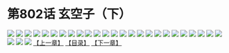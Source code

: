 # 第802话 玄空子（下）
![](https://mhpic.xiaomingtaiji.net/comic/D/斗破苍穹/第802话F1_262470/1.jpg-zymk.middle.webp)
![](https://mhpic.xiaomingtaiji.net/comic/D/斗破苍穹/第802话F1_262470/2.jpg-zymk.middle.webp)
![](https://mhpic.xiaomingtaiji.net/comic/D/斗破苍穹/第802话F1_262470/3.jpg-zymk.middle.webp)
![](https://mhpic.xiaomingtaiji.net/comic/D/斗破苍穹/第802话F1_262470/4.jpg-zymk.middle.webp)
![](https://mhpic.xiaomingtaiji.net/comic/D/斗破苍穹/第802话F1_262470/5.jpg-zymk.middle.webp)
![](https://mhpic.xiaomingtaiji.net/comic/D/斗破苍穹/第802话F1_262470/6.jpg-zymk.middle.webp)
![](https://mhpic.xiaomingtaiji.net/comic/D/斗破苍穹/第802话F1_262470/7.jpg-zymk.middle.webp)
![](https://mhpic.xiaomingtaiji.net/comic/D/斗破苍穹/第802话F1_262470/8.jpg-zymk.middle.webp)
![](https://mhpic.xiaomingtaiji.net/comic/D/斗破苍穹/第802话F1_262470/9.jpg-zymk.middle.webp)
![](https://mhpic.xiaomingtaiji.net/comic/D/斗破苍穹/第802话F1_262470/10.jpg-zymk.middle.webp)
![](https://mhpic.xiaomingtaiji.net/comic/D/斗破苍穹/第802话F1_262470/11.jpg-zymk.middle.webp)
![](https://mhpic.xiaomingtaiji.net/comic/D/斗破苍穹/第802话F1_262470/12.jpg-zymk.middle.webp)
![](https://mhpic.xiaomingtaiji.net/comic/D/斗破苍穹/第802话F1_262470/13.jpg-zymk.middle.webp)
![](https://mhpic.xiaomingtaiji.net/comic/D/斗破苍穹/第802话F1_262470/14.jpg-zymk.middle.webp)
![](https://mhpic.xiaomingtaiji.net/comic/D/斗破苍穹/第802话F1_262470/15.jpg-zymk.middle.webp)
![](https://mhpic.xiaomingtaiji.net/comic/D/斗破苍穹/第802话F1_262470/16.jpg-zymk.middle.webp)
![](https://mhpic.xiaomingtaiji.net/comic/D/斗破苍穹/第802话F1_262470/17.jpg-zymk.middle.webp)
![](https://mhpic.xiaomingtaiji.net/comic/D/斗破苍穹/第802话F1_262470/18.jpg-zymk.middle.webp)
![](https://mhpic.xiaomingtaiji.net/comic/D/斗破苍穹/第802话F1_262470/19.jpg-zymk.middle.webp)
![](https://mhpic.xiaomingtaiji.net/comic/D/斗破苍穹/第802话F1_262470/20.jpg-zymk.middle.webp)
![](https://mhpic.xiaomingtaiji.net/comic/D/斗破苍穹/第802话F1_262470/21.jpg-zymk.middle.webp)
![](https://mhpic.xiaomingtaiji.net/comic/D/斗破苍穹/第802话F1_262470/22.jpg-zymk.middle.webp)
![](https://mhpic.xiaomingtaiji.net/comic/D/斗破苍穹/第802话F1_262470/23.jpg-zymk.middle.webp)
![](https://mhpic.xiaomingtaiji.net/comic/D/斗破苍穹/第802话F1_262470/24.jpg-zymk.middle.webp)
![](https://mhpic.xiaomingtaiji.net/comic/D/斗破苍穹/第802话F1_262470/25.jpg-zymk.middle.webp)
![](https://mhpic.xiaomingtaiji.net/comic/D/斗破苍穹/第802话F1_262470/26.jpg-zymk.middle.webp)
![](https://mhpic.xiaomingtaiji.net/comic/D/斗破苍穹/第802话F1_262470/27.jpg-zymk.middle.webp)
![](https://mhpic.xiaomingtaiji.net/comic/D/斗破苍穹/第802话F1_262470/28.jpg-zymk.middle.webp)
[【上一章】](./805.md)
[【目录】](./READMD.md)
[【下一章】](./807.md)
